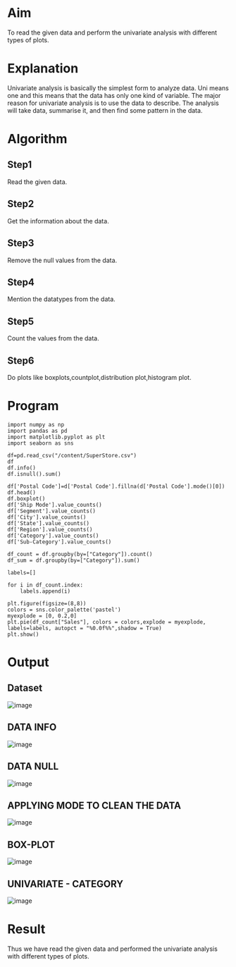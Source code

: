 # Aim
To read the given data and perform the univariate analysis with different types of plots.
 
# Explanation
Univariate analysis is basically the simplest form to analyze data. Uni means one and this means that the data has only one kind of variable. The major reason for univariate analysis is to use the data to describe. The analysis will take data, summarise it, and then find some pattern in the data.
    
# Algorithm

## Step1
Read the given data.
    
## Step2
Get the information about the data.
    
## Step3
Remove the null values from the data.

## Step4
Mention the datatypes from the data.
    
## Step5
Count the values from the data.
    
## Step6
Do plots like boxplots,countplot,distribution plot,histogram plot.
    
# Program
~~~
import numpy as np
import pandas as pd
import matplotlib.pyplot as plt
import seaborn as sns

df=pd.read_csv("/content/SuperStore.csv")
df
df.info()
df.isnull().sum()

df['Postal Code']=d['Postal Code'].fillna(d['Postal Code'].mode()[0])
df.head()
df.boxplot()
df['Ship Mode'].value_counts()
df['Segment'].value_counts()
df['City'].value_counts()
df['State'].value_counts()
df['Region'].value_counts()
df['Category'].value_counts()
df['Sub-Category'].value_counts()

df_count = df.groupby(by=["Category"]).count()
df_sum = df.groupby(by=["Category"]).sum()

labels=[]

for i in df_count.index:
    labels.append(i)

plt.figure(figsize=(8,8))
colors = sns.color_palette('pastel')
myexplode = [0, 0.2,0]
plt.pie(df_count["Sales"], colors = colors,explode = myexplode, labels=labels, autopct = "%0.0f%%",shadow = True) 
plt.show()
~~~


# Output
## Dataset
![image](https://user-images.githubusercontent.com/66360846/192726294-c1bf9a74-1488-4a69-b5a8-c5da9329a5ad.png)

## DATA INFO
![image](https://user-images.githubusercontent.com/66360846/192726553-ce33a743-a581-4f9e-8113-34e18da8bd17.png)

## DATA NULL
![image](https://user-images.githubusercontent.com/66360846/192726747-06c99d67-47fc-4368-bf70-efc464339429.png)

## APPLYING MODE TO CLEAN THE DATA
![image](https://user-images.githubusercontent.com/66360846/192726987-e727db60-a092-447a-85e1-19dc63a83688.png)

## BOX-PLOT
![image](https://user-images.githubusercontent.com/66360846/192727446-fd91f78a-080b-4419-a55c-5464e6fbe494.png)
 
## UNIVARIATE - CATEGORY
![image](https://user-images.githubusercontent.com/66360846/192727597-42c9df90-38d7-45ee-be32-8945f71b3731.png)

# Result
Thus we have read the given data and performed the univariate analysis with different types of plots.
